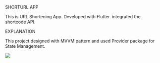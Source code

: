 
SHORTURL APP

This is URL Shortening App. Developed with Flutter. integrated the shortcode API. 


EXPLANATION

This project designed with MVVM pattern and used Provider package for State Management. 


<a href = "https://gifyu.com/image/SbvBq" target = "_blank"> <img src = "https://gifyu.com/image/SbvBq" /> </a>
